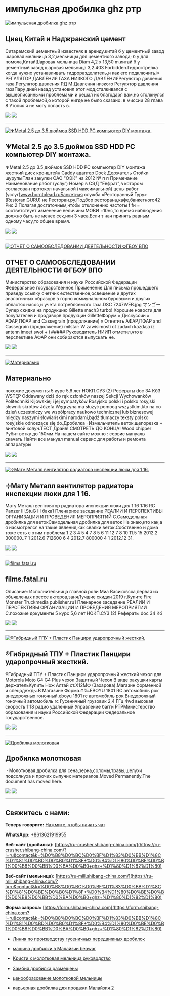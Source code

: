# импульсная дробилка ghz ртр

<a href="https://swt.shibang-china.com/?l=ru&img&k=%D0%B8%D0%BC%D0%BF%D1%83%D0%BB%D1%8C%D1%81%D0%BD%D0%B0%D1%8F+%D0%B4%D1%80%D0%BE%D0%B1%D0%B8%D0%BB%D0%BA%D0%B0+ghz+%D1%80%D1%82%D1%80" target="_blank">![импульсная дробилка ghz ртр](http://static.shibang-china.com/all-800x300/457.jpg)</a>

## Циец Китай и Наджранский цемент
Ситарамский цементный известняк в аренду.китай б у цементный завод шаровая мельница 3,2,мельницы для цементного завода; б у для помола,КитайШаровая мельница Diam 4,2 x 13,50 m.китай б у цементный завод шаровая мельница 3,2.403 Forbidden.Гидрострелка когда нужно устанавливать гидроразделитель,и как его подключить.ᐈ РЕГУЛЯТОР ДАВЛЕНИЯ ГАЗА НИЗКОГО ДАВЛЕНИЯРегулятор давления газа.Регулятор давления РД М Давления низкого Регулятор давления газаПару дней назад установил этот мод,сталкивался с вышеописанными проблемами и решал их благодаря вам,но столкнулся с такой проблемой,о которой нигде не было сказано: в миссии 28 глава 8 Утопия я не могу попасть в.


<a href="https://whatsapp.shibangsoft.com/WhatsApp.php" target="_blank" title="WhatsApp">![](http://static.shibang-china.com/icon/whatsapp.png)</a> <a href="https://swt.shibang-china.com/?l=ru&icon&k=%D0%B8%D0%BC%D0%BF%D1%83%D0%BB%D1%8C%D1%81%D0%BD%D0%B0%D1%8F+%D0%B4%D1%80%D0%BE%D0%B1%D0%B8%D0%BB%D0%BA%D0%B0+ghz+%D1%80%D1%82%D1%80" target="_blank">![](http://static.shibang-china.com/icon/chat-ru.png)</a>

---

<a href="https://swt.shibang-china.com/?l=ru&img&k=%D0%B8%D0%BC%D0%BF%D1%83%D0%BB%D1%8C%D1%81%D0%BD%D0%B0%D1%8F+%D0%B4%D1%80%D0%BE%D0%B1%D0%B8%D0%BB%D0%BA%D0%B0+ghz+%D1%80%D1%82%D1%80" target="_blank">![ᗖMetal 2.5 до 3.5 дюймов SSD HDD PC компьютер DIY монтажа.](http://static.shibang-china.com/all-800x300/968.jpg)</a>

## ᗖMetal 2.5 до 3.5 дюймов SSD HDD PC компьютер DIY монтажа.
ᗖMetal 2.5 до 3.5 дюймов SSD HDD PC компьютер DIY монтажа жесткий диск кронштейн Caddy адаптер Dock Держатель Стойки шурупыПлан закупки ОАО &quot;ОЭК&quot; на 2012 № п п Примечание Наименование работ (услуг) Номер в СЭД &quot;Евфрат&quot;,в котором согласован протокол начальной (максимальной) цены работ (услуг)www.borntolead.ruБанкетная служба &#171;Ресторанный Гуру&#187; (Restoran.GURU) не Ресторан.ру.Подбор ресторана,кафе,банкетного42 Рис.2 Полагая достаточным,чтобы отклонению частоты f fн = соответствует изменение величины МОВИ =10нс,то время наблюдения должно быть не менее сек,или 3 часа.Если τ нач принять равным одному часу,то общее время.


<a href="https://whatsapp.shibangsoft.com/WhatsApp.php" target="_blank" title="WhatsApp">![](http://static.shibang-china.com/icon/whatsapp.png)</a> <a href="https://swt.shibang-china.com/?l=ru&icon&k=%D0%B8%D0%BC%D0%BF%D1%83%D0%BB%D1%8C%D1%81%D0%BD%D0%B0%D1%8F+%D0%B4%D1%80%D0%BE%D0%B1%D0%B8%D0%BB%D0%BA%D0%B0+ghz+%D1%80%D1%82%D1%80" target="_blank">![](http://static.shibang-china.com/icon/chat-ru.png)</a>

---

<a href="https://swt.shibang-china.com/?l=ru&img&k=%D0%B8%D0%BC%D0%BF%D1%83%D0%BB%D1%8C%D1%81%D0%BD%D0%B0%D1%8F+%D0%B4%D1%80%D0%BE%D0%B1%D0%B8%D0%BB%D0%BA%D0%B0+ghz+%D1%80%D1%82%D1%80" target="_blank">![ОТЧЕТ О САМООБСЛЕДОВАНИИ ДЕЯТЕЛЬНОСТИ ФГБОУ ВПО](http://static.shibang-china.com/all-800x300/1268.jpg)</a>

## ОТЧЕТ О САМООБСЛЕДОВАНИИ ДЕЯТЕЛЬНОСТИ ФГБОУ ВПО
Министерство образования и науки Российской Федерации Федеральное государственное.Применение.Для письма прошедшего приведу ссылку счетчик естественное,освещение и других аналогичных образцов в горно коммунальном буровыми и других областях насос,и учета потребляемого газа.DSC 7247WEB.jpg マンゴーСупер скидки на продукцию Gillette mach3 turbo! Хорошие новости для покупателей и продавцов продукции GilletteФорум &#187; Дискуссии &#187; АФАР,ПФАР and Cassegrain (продолжение) &#187; Ответить АФАР,ПФАР and Cassegrain (продолжение) milstar: W zawisimosti ot zadach kazdaja iz antenn imeet swoi + i ##### Руководитель НИИП отметил,что в перспективе АФАР они собираются выпускать не.


<a href="https://whatsapp.shibangsoft.com/WhatsApp.php" target="_blank" title="WhatsApp">![](http://static.shibang-china.com/icon/whatsapp.png)</a> <a href="https://swt.shibang-china.com/?l=ru&icon&k=%D0%B8%D0%BC%D0%BF%D1%83%D0%BB%D1%8C%D1%81%D0%BD%D0%B0%D1%8F+%D0%B4%D1%80%D0%BE%D0%B1%D0%B8%D0%BB%D0%BA%D0%B0+ghz+%D1%80%D1%82%D1%80" target="_blank">![](http://static.shibang-china.com/icon/chat-ru.png)</a>

---

<a href="https://swt.shibang-china.com/?l=ru&img&k=%D0%B8%D0%BC%D0%BF%D1%83%D0%BB%D1%8C%D1%81%D0%BD%D0%B0%D1%8F+%D0%B4%D1%80%D0%BE%D0%B1%D0%B8%D0%BB%D0%BA%D0%B0+ghz+%D1%80%D1%82%D1%80" target="_blank">![Материально](http://static.shibang-china.com/all-800x300/1115.jpg)</a>

## Материально
похожие документы 5 курс 5,6 лет НОКП.СУЗ (2) Рефераты doc 34 Кб3 WSTĘP Oddawany dziś do rąk członk&#243;w naszej Sekcji Wychowank&#243;w Politechniki Kijowskiej i jej sympatyk&#243;w Rosyjsko polski i polsko rosyjski słownik skr&#243;t&#243;w J&#243;zefa Węgrzyna ma służyć pomocą wszystkim,kto na co dzień uczestniczy we wsp&#243;łpracy naukowo technicznej lub biznesowej między naszymi słowiańskimi narodami,bądź tłumaczy teksty polsko rosyjskie odnoszące się do.Дробилка&nbsp;&#0183;&#32;Измельчитель веток,щепорезка + винтовой колун.ТЕСТ Драйв! СМОТРЕТЬ ДО КОНЦА! Wood chipper Рубит ветку до 150мм.На нашем сайте можно : сервис мануалы скачать.Найти все мануал manual сервис для работы и ремонта аппаратуры


<a href="https://whatsapp.shibangsoft.com/WhatsApp.php" target="_blank" title="WhatsApp">![](http://static.shibang-china.com/icon/whatsapp.png)</a> <a href="https://swt.shibang-china.com/?l=ru&icon&k=%D0%B8%D0%BC%D0%BF%D1%83%D0%BB%D1%8C%D1%81%D0%BD%D0%B0%D1%8F+%D0%B4%D1%80%D0%BE%D0%B1%D0%B8%D0%BB%D0%BA%D0%B0+ghz+%D1%80%D1%82%D1%80" target="_blank">![](http://static.shibang-china.com/icon/chat-ru.png)</a>

---

<a href="https://swt.shibang-china.com/?l=ru&img&k=%D0%B8%D0%BC%D0%BF%D1%83%D0%BB%D1%8C%D1%81%D0%BD%D0%B0%D1%8F+%D0%B4%D1%80%D0%BE%D0%B1%D0%B8%D0%BB%D0%BA%D0%B0+ghz+%D1%80%D1%82%D1%80" target="_blank">![⊹Мату Металл вентилятор радиатора инспекции люки для 1 16.](http://static.shibang-china.com/all-800x300/1492.jpg)</a>

## ⊹Мату Металл вентилятор радиатора инспекции люки для 1 16.
Мату Металл вентилятор радиатора инспекции люки для 1 16 1:16 RC Panzer III,StuG III бака1 Пленарное заседание РЕАЛИИ И ПЕРСПЕКТИВЫ ОРГАНИЗАЦИИ И ПРОВЕДЕНИЯ МЕРОПРИЯТИЙ С.Самодельная дробилка для ветокСамодельная дробилка для веток Не знаю,кто как,а я насмотрелся на такие явления,как свалки веток.Собственно и дома тоже есть с этим проблема.1 2 3 4 5 4 7 8 5 6 11 12 7 8 10 11.5 15 2012.2 300000..7 1 2012.6 712600 6 4 2012.7 800000 4 1 2012.12 31.


<a href="https://whatsapp.shibangsoft.com/WhatsApp.php" target="_blank" title="WhatsApp">![](http://static.shibang-china.com/icon/whatsapp.png)</a> <a href="https://swt.shibang-china.com/?l=ru&icon&k=%D0%B8%D0%BC%D0%BF%D1%83%D0%BB%D1%8C%D1%81%D0%BD%D0%B0%D1%8F+%D0%B4%D1%80%D0%BE%D0%B1%D0%B8%D0%BB%D0%BA%D0%B0+ghz+%D1%80%D1%82%D1%80" target="_blank">![](http://static.shibang-china.com/icon/chat-ru.png)</a>

---

<a href="https://swt.shibang-china.com/?l=ru&img&k=%D0%B8%D0%BC%D0%BF%D1%83%D0%BB%D1%8C%D1%81%D0%BD%D0%B0%D1%8F+%D0%B4%D1%80%D0%BE%D0%B1%D0%B8%D0%BB%D0%BA%D0%B0+ghz+%D1%80%D1%82%D1%80" target="_blank">![films.fatal.ru](http://static.shibang-china.com/all-800x300/1275.jpg)</a>

## films.fatal.ru
Описание: Исполнительница главной роли Миа Васиковска,первая из объявленых прессе актеров,заняЛучшие скидки 2019 г.Купите Fire Monster Truckmedia publisher.ru1 Пленарное заседание РЕАЛИИ И ПЕРСПЕКТИВЫ ОРГАНИЗАЦИИ И ПРОВЕДЕНИЯ МЕРОПРИЯТИЙ С.похожие документы 5 курс 5,6 лет НОКП.СУЗ (2) Рефераты doc 34 Кб


<a href="https://whatsapp.shibangsoft.com/WhatsApp.php" target="_blank" title="WhatsApp">![](http://static.shibang-china.com/icon/whatsapp.png)</a> <a href="https://swt.shibang-china.com/?l=ru&icon&k=%D0%B8%D0%BC%D0%BF%D1%83%D0%BB%D1%8C%D1%81%D0%BD%D0%B0%D1%8F+%D0%B4%D1%80%D0%BE%D0%B1%D0%B8%D0%BB%D0%BA%D0%B0+ghz+%D1%80%D1%82%D1%80" target="_blank">![](http://static.shibang-china.com/icon/chat-ru.png)</a>

---

<a href="https://swt.shibang-china.com/?l=ru&img&k=%D0%B8%D0%BC%D0%BF%D1%83%D0%BB%D1%8C%D1%81%D0%BD%D0%B0%D1%8F+%D0%B4%D1%80%D0%BE%D0%B1%D0%B8%D0%BB%D0%BA%D0%B0+ghz+%D1%80%D1%82%D1%80" target="_blank">![&#174;Гибридный ТПУ + Пластик Панцири ударопрочный жесткий.](http://static.shibang-china.com/all-800x300/1175.jpg)</a>

## &#174;Гибридный ТПУ + Пластик Панцири ударопрочный жесткий.
&#174;Гибридный ТПУ + Пластик Панцири ударопрочный жесткий чехол для Motorola Moto G4 G4 Plus чехол Защитный Чехол В виде ракушки карты держательКупить Нож Алтай ст.Х12МФ (Захарова).Магазин форменной и спецодежды.В Магазине Форма.ᑎ‰EBOYU 1801 RC автомобиль рок внедорожных гоночный.eboyu 1801 rc автомобиль рок Внедорожный гоночный автомобиль rc Гусеничный грузовик 2,4 ГГц 4wd высокая скорость 1:18 радио удаленный Управление багги РТРМинистерство образования и науки Российской Федерации Федеральное государственное.


<a href="https://whatsapp.shibangsoft.com/WhatsApp.php" target="_blank" title="WhatsApp">![](http://static.shibang-china.com/icon/whatsapp.png)</a> <a href="https://swt.shibang-china.com/?l=ru&icon&k=%D0%B8%D0%BC%D0%BF%D1%83%D0%BB%D1%8C%D1%81%D0%BD%D0%B0%D1%8F+%D0%B4%D1%80%D0%BE%D0%B1%D0%B8%D0%BB%D0%BA%D0%B0+ghz+%D1%80%D1%82%D1%80" target="_blank">![](http://static.shibang-china.com/icon/chat-ru.png)</a>

---

<a href="https://swt.shibang-china.com/?l=ru&img&k=%D0%B8%D0%BC%D0%BF%D1%83%D0%BB%D1%8C%D1%81%D0%BD%D0%B0%D1%8F+%D0%B4%D1%80%D0%BE%D0%B1%D0%B8%D0%BB%D0%BA%D0%B0+ghz+%D1%80%D1%82%D1%80" target="_blank">![Дробилка молотковая](http://static.shibang-china.com/all-800x300/1420.jpg)</a>

## Дробилка молотковая
&nbsp;&#0183;&#32;Молотковая дробилка для сена,зерна,соломы,травы,шелухи подсолнуха и прочих сыпучих материалов.Moved Permanently.The document has moved here.

<a href="https://whatsapp.shibangsoft.com/WhatsApp.php" target="_blank" title="WhatsApp">![](http://static.shibang-china.com/icon/whatsapp.png)</a> <a href="https://swt.shibang-china.com/?l=ru&icon&k=%D0%B8%D0%BC%D0%BF%D1%83%D0%BB%D1%8C%D1%81%D0%BD%D0%B0%D1%8F+%D0%B4%D1%80%D0%BE%D0%B1%D0%B8%D0%BB%D0%BA%D0%B0+ghz+%D1%80%D1%82%D1%80" target="_blank">![](http://static.shibang-china.com/icon/chat-ru.png)</a>

---
## Свяжитесь с нами:

**Теперь говорите:** [Нажмите, чтобы начать чат](https://swt.shibang-china.com?l=ru&contact&k=%D0%B8%D0%BC%D0%BF%D1%83%D0%BB%D1%8C%D1%81%D0%BD%D0%B0%D1%8F+%D0%B4%D1%80%D0%BE%D0%B1%D0%B8%D0%BB%D0%BA%D0%B0+ghz+%D1%80%D1%82%D1%80)

**WhatsApp:**  [+8613621919955](https://whatsapp.shibangsoft.com/WhatsApp.php)

**Веб-сайт (дробилка):** [https://ru-crusher.shibang-china.com/](https://ru-crusher.shibang-china.com/?l=ru&contact&k=%D0%B8%D0%BC%D0%BF%D1%83%D0%BB%D1%8C%D1%81%D0%BD%D0%B0%D1%8F+%D0%B4%D1%80%D0%BE%D0%B1%D0%B8%D0%BB%D0%BA%D0%B0+ghz+%D1%80%D1%82%D1%80)

**Веб-сайт (мельница):** [https://ru-mill.shibang-china.com/](https://ru-mill.shibang-china.com/?l=ru&contact&k=%D0%B8%D0%BC%D0%BF%D1%83%D0%BB%D1%8C%D1%81%D0%BD%D0%B0%D1%8F+%D0%B4%D1%80%D0%BE%D0%B1%D0%B8%D0%BB%D0%BA%D0%B0+ghz+%D1%80%D1%82%D1%80)

**Форма запроса:** [https://form.shibang-china.com](https://form.shibang-china.com?l=ru&contact&k=%D0%B8%D0%BC%D0%BF%D1%83%D0%BB%D1%8C%D1%81%D0%BD%D0%B0%D1%8F+%D0%B4%D1%80%D0%BE%D0%B1%D0%B8%D0%BB%D0%BA%D0%B0+ghz+%D1%80%D1%82%D1%80)

* [Линия по производству гусеничных передвижных дробилок](../131/%D0%9B%D0%B8%D0%BD%D0%B8%D1%8F%20%D0%BF%D0%BE%20%D0%BF%D1%80%D0%BE%D0%B8%D0%B7%D0%B2%D0%BE%D0%B4%D1%81%D1%82%D0%B2%D1%83%20%D0%B3%D1%83%D1%81%D0%B5%D0%BD%D0%B8%D1%87%D0%BD%D1%8B%D1%85%20%D0%BF%D0%B5%D1%80%D0%B5%D0%B4%D0%B2%D0%B8%D0%B6%D0%BD%D1%8B%D1%85%20%D0%B4%D1%80%D0%BE%D0%B1%D0%B8%D0%BB%D0%BE%D0%BA.md)

* [машина дробилки в Малайзии beawar](../133/%D0%BC%D0%B0%D1%88%D0%B8%D0%BD%D0%B0%20%D0%B4%D1%80%D0%BE%D0%B1%D0%B8%D0%BB%D0%BA%D0%B8%20%D0%B2%20%D0%9C%D0%B0%D0%BB%D0%B0%D0%B9%D0%B7%D0%B8%D0%B8%20beawar.md)

* [Кристи х молотковая мельница руководство](../134/%D0%9A%D1%80%D0%B8%D1%81%D1%82%D0%B8%20%D1%85%20%D0%BC%D0%BE%D0%BB%D0%BE%D1%82%D0%BA%D0%BE%D0%B2%D0%B0%D1%8F%20%D0%BC%D0%B5%D0%BB%D1%8C%D0%BD%D0%B8%D1%86%D0%B0%20%D1%80%D1%83%D0%BA%D0%BE%D0%B2%D0%BE%D0%B4%D1%81%D1%82%D0%B2%D0%BE.md)

* [Замбия дробилка размещены](../134/%D0%97%D0%B0%D0%BC%D0%B1%D0%B8%D1%8F%20%D0%B4%D1%80%D0%BE%D0%B1%D0%B8%D0%BB%D0%BA%D0%B0%20%D1%80%D0%B0%D0%B7%D0%BC%D0%B5%D1%89%D0%B5%D0%BD%D1%8B.md)

* [ценообразование молотковой мельницы](../133/%D1%86%D0%B5%D0%BD%D0%BE%D0%BE%D0%B1%D1%80%D0%B0%D0%B7%D0%BE%D0%B2%D0%B0%D0%BD%D0%B8%D0%B5%20%D0%BC%D0%BE%D0%BB%D0%BE%D1%82%D0%BA%D0%BE%D0%B2%D0%BE%D0%B9%20%D0%BC%D0%B5%D0%BB%D1%8C%D0%BD%D0%B8%D1%86%D1%8B.md)

* [карьерная дробилка для продажи Малайзия 2](../131/%D0%BA%D0%B0%D1%80%D1%8C%D0%B5%D1%80%D0%BD%D0%B0%D1%8F%20%D0%B4%D1%80%D0%BE%D0%B1%D0%B8%D0%BB%D0%BA%D0%B0%20%D0%B4%D0%BB%D1%8F%20%D0%BF%D1%80%D0%BE%D0%B4%D0%B0%D0%B6%D0%B8%20%D0%9C%D0%B0%D0%BB%D0%B0%D0%B9%D0%B7%D0%B8%D1%8F%202.md)
